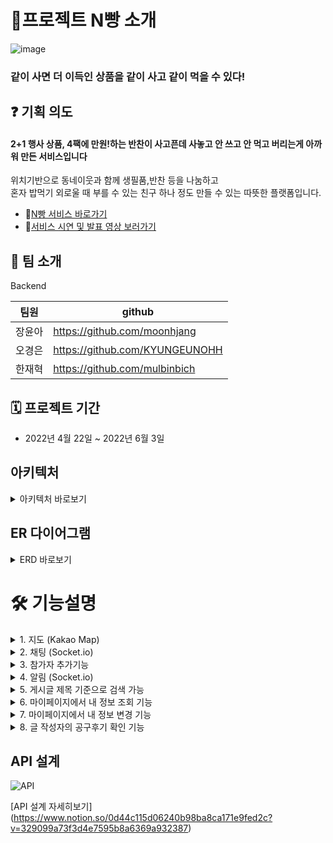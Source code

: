 # 🎯프로젝트 N빵 소개

![image](https://user-images.githubusercontent.com/101075355/171989148-1d40b7bc-8a40-4aab-9fbc-077b2f24d2e2.png)

### 같이 사면 더 이득인 상품을 같이 사고 같이 먹을 수 있다! 


## ❓ 기획 의도
  #### 2+1 행사 상품, 4팩에 만원!하는 반찬이 사고픈데 사놓고 안 쓰고 안 먹고 버리는게 아까워 만든 서비스입니다

  위치기반으로 동네이웃과 함께 생필품,반찬 등을 나눔하고  
  혼자 밥먹기 외로울 때 부를 수 있는 친구 하나 정도 만들 수 있는 따뜻한 플랫폼입니다.
  
* 🤟[N빵 서비스 바로가기](https://nbbang.site/)
* 👀[서비스 시연 및 발표 영상 보러가기](https://youtu.be/BtlWQiGYH0g)

## 👥 팀 소개

Backend

팀원|github
---|---|
장윤아 | https://github.com/moonhjang
오경은 | https://github.com/KYUNGEUNOHH
한재혁 | https://github.com/mulbinbich

## 🗓 프로젝트 기간

* 2022년 4월 22일 ~ 2022년 6월 3일 
  
  
##  아키텍처


<details>
    <summary>아키텍처 바로보기</summary>

<!-- summary 아래 한칸 공백 두고 내용 삽입 -->
![아키텍처](https://user-images.githubusercontent.com/99785621/171987495-7d0f5d0d-7178-4f40-a4e2-07ebc125ca9e.png)



</details>


## ER 다이어그램


<details>
    <summary>ERD 바로보기</summary>

<!-- summary 아래 한칸 공백 두고 내용 삽입 -->
![ERD](https://user-images.githubusercontent.com/99785621/171987402-7f6c4211-c397-4ba2-a8ad-9ce5344e7eda.png)



</details>

<div></div>

# :hammer_and_wrench: 기능설명
<details>
<summary>1. 지도 (Kakao Map)</summary>
  
<div markdown="1">       

- 사용자 위치 기준, 권역별 게시글 확인가능
- 지도 마커 선택 시, 해당 게시글의 상세내용을 보여주며 위치로 이동

![image](https://user-images.githubusercontent.com/100512708/171988121-3ffc2b22-dae7-41c0-bc29-b112eb8d150a.png)

</div>
</details>

<details>
<summary>2. 채팅 (Socket.io)</summary>
  
<div markdown="1">       

- 각 게시물에 따른 채팅방 생성
- 상대방이 채팅 입력 시, '입력중'이라는 상태 확인 가능
- 상대방이 입장/퇴장 시 확인 가능
- 채팅창 상단에 위치 시,  새로운 채팅메세지를 스크롤다운 없이 확인가능

![image](https://user-images.githubusercontent.com/100512708/171988207-3256c153-eaf9-42f5-b757-abc1d6a75ef2.png)

</div>
</details>

<details>
<summary>3. 참가자 추가기능</summary>
  
<div markdown="1">       

- 실시간으로 채팅 참여자 확인 가능
- 방장은 대기자 :left_right_arrow: 거래자로 변경 가능
- 거래자인 경우 취소 가능

![image](https://user-images.githubusercontent.com/100512708/171988415-9339e4d4-bc20-406e-95bf-379063723e38.png)

</div>
</details>

<details>
<summary>4. 알림 (Socket.io)</summary>
  
<div markdown="1">       

- 해당 채팅방에 있지 않거나 오프라인 상태 시, 알림 송신
  * 새로운 메시지 전달 시
  * 해당 게시글에 거래자로 확정 시
  * 거래자가 거래 취소 시
  
![image](https://user-images.githubusercontent.com/100512708/171988502-845617fa-a8b1-4158-8375-f6379601a8b6.png)

</div>
</details>

<details>
<summary>5. 게시글 제목 기준으로 검색 가능</summary>
  
<div markdown="1">       
  
![image](https://user-images.githubusercontent.com/100512708/171988543-e9907e9f-0fd7-450b-82ec-35970639f291.png)

</div>
</details>

<details>
<summary>6. 마이페이지에서 내 정보 조회 기능</summary>
  
- 본인이 작성한 공구 / 참여한 공구 / 찜한 공구 를 확인 가능  
  
<div markdown="1">       
  
<img width="684" alt="스크린샷 2022-06-04 오후 4 08 53" src="https://user-images.githubusercontent.com/100512708/171988813-b64194bd-6067-4684-a7f9-17712af8168d.png">

</div>
</details>

<details>
<summary>7. 마이페이지에서 내 정보 변경 기능</summary>
  
- 닉네임 및 상태메시지 변경 가능
- 회원 탈퇴 기능  
  
<div markdown="1">       
  
<img width="684" alt="스크린샷 2022-06-04 오후 4 13 43" src="https://user-images.githubusercontent.com/100512708/171988990-11e75a26-bdb2-4410-a3e7-9d813a883e6e.png">
  
</div>
</details>

<details>
<summary>8. 글 작성자의 공구후기 확인 기능</summary>
  
- 작성자의 마이페이지에서 공구 후기 확인 가능 
  
<div markdown="1">       
  
<img width="684" alt="스크린샷 2022-06-04 오후 4 20 34" src="https://user-images.githubusercontent.com/100512708/171989131-d9116c17-6a10-4853-a585-70c147c13836.png">
  
</div>
</details>


## API 설계


![API](https://user-images.githubusercontent.com/99785621/171988880-9d88db79-4b4a-43df-bb3d-76a55a75d7ae.png)

[API 설계 자세히보기] (https://www.notion.so/0d44c115d06240b98ba8ca171e9fed2c?v=329099a73f3d4e7595b8a6369a932387)





